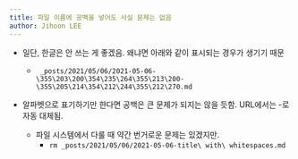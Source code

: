 ```yaml
---
title: 파일 이름에 공백을 넣어도 사실 문제는 없음
author: Jihoon LEE
---
```

* 일단, 한글은 안 쓰는 게 좋겠음. 왜냐면 아래와 같이 표시되는 경우가 생기기 때문
  * ```  _posts/2021/05/06/2021-05-06-\355\203\200\354\235\264\355\213\200-\355\205\214\354\212\244\355\212\270.md ```

* 알파벳으로 표기하기만 한다면 공백은 큰 문제가 되지는 않을 듯함. URL에서는 -로 자동 대체됨.
  * 파일 시스템에서 다룰 때 약간 번거로운 문제는 있겠지만.
    * ``` rm _posts/2021/05/06/2021-05-06-title\ with\ whitespaces.md ```
